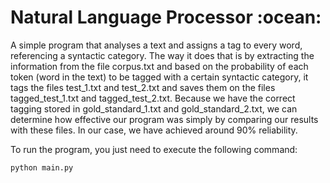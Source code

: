 <h1>Natural Language Processor :ocean:</h1>

<p>A simple program that analyses a text and assigns a tag to every word, referencing a syntactic category. The way it does that is by extracting the information from the file corpus.txt and based on the probability of each token (word in the text) to be tagged with a certain syntactic category, it tags the files test_1.txt and test_2.txt and saves them on the files tagged_test_1.txt and tagged_test_2.txt. Because we have the correct tagging stored in gold_standard_1.txt and gold_standard_2.txt, we can determine how effective our program was simply by comparing our results with these files. In our case, we have achieved around 90% reliability.</p>


<p>To run the program, you just need to execute the following command:</p>

```
python main.py
```
